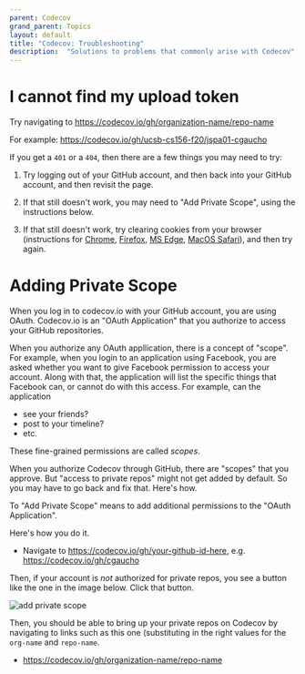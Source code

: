 ```yaml
---
parent: Codecov
grand_parent: Topics
layout: default
title: "Codecov: Troubleshooting"
description:  "Solutions to problems that commonly arise with Codecov"
---
```


# I cannot find my upload token

Try navigating to <https://codecov.io/gh/organization-name/repo-name>

For example: <https://codecov.io/gh/ucsb-cs156-f20/jspa01-cgaucho>

If you get a `401` or a `404`, then there are a few things you may need to try:

1. Try logging out of your GitHub account, and then back into your GitHub account, and then
   revisit the page.

2. If that still doesn't work, you may need to "Add Private Scope", using the instructions below.

3. If that still doesn't work, try clearing cookies from your browser (instructions for [Chrome](https://support.google.com/accounts/answer/32050?co=GENIE.Platform%3DDesktop&hl=en), [Firefox](https://support.mozilla.org/en-US/kb/clear-cookies-and-site-data-firefox), [MS Edge](https://support.microsoft.com/en-us/microsoft-edge/delete-cookies-in-microsoft-edge-63947406-40ac-c3b8-57b9-2a946a29ae09), [MacOS Safari](https://support.apple.com/guide/safari/manage-cookies-and-website-data-sfri11471/mac)), and then try again.



# Adding Private Scope

When you log in to codecov.io with your GitHub account, you are using OAuth.   Codecov.io is
an "OAuth Application" that you authorize to access your GitHub repositories.

When you authorize any OAuth appllication, there is a concept of "scope".  For example, when
you login to an application using Facebook, you are asked whether you want to give Facebook
permission to access your account.  Along with that, the application will list the specific
things that Facebook can, or cannot do with this access. For example, can the application
* see your friends?
* post to your timeline?
* etc.

These fine-grained permissions are called *scopes*.

When you authorize Codecov through GitHub, there are "scopes" that you approve.
But  "access to private repos" might not get added by default.  So you may have to go
back and fix that.  Here's how.


To "Add Private Scope" means to add additional permissions to the "OAuth Application".

Here's how you do it.  

* Navigate to <https://codecov.io/gh/your-github-id-here>, e.g. <https://codecov.io/gh/cgaucho>

Then, if your account is *not* authorized for private repos, you see a button like the one
in the image below. Click that button.

![add private scope](codecov-add-private-scope-50.png)

Then, you should be able to bring up your private repos on Codecov by navigating to links such as this one
(substituting in the right values for the `org-name` and `repo-name`.

* <https://codecov.io/gh/organization-name/repo-name>

